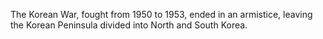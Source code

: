 The Korean War, fought from 1950 to 1953, ended in an armistice, leaving the Korean Peninsula divided into North and South Korea.
